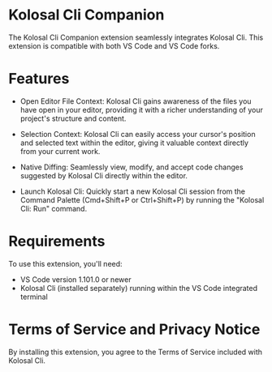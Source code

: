 # Kolosal Cli Companion

The Kolosal Cli Companion extension seamlessly integrates Kolosal Cli. This extension is compatible with both VS Code and VS Code forks.

# Features

- Open Editor File Context: Kolosal Cli gains awareness of the files you have open in your editor, providing it with a richer understanding of your project's structure and content.

- Selection Context: Kolosal Cli can easily access your cursor's position and selected text within the editor, giving it valuable context directly from your current work.

- Native Diffing: Seamlessly view, modify, and accept code changes suggested by Kolosal Cli directly within the editor.

- Launch Kolosal Cli: Quickly start a new Kolosal Cli session from the Command Palette (Cmd+Shift+P or Ctrl+Shift+P) by running the "Kolosal Cli: Run" command.

# Requirements

To use this extension, you'll need:

- VS Code version 1.101.0 or newer
- Kolosal Cli (installed separately) running within the VS Code integrated terminal

# Terms of Service and Privacy Notice

By installing this extension, you agree to the Terms of Service included with Kolosal Cli.

